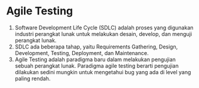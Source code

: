 # Agile Testing

1. Software Development Life Cycle (SDLC) adalah proses yang digunakan industri perangkat lunak untuk melakukan desain, develop, dan menguji perangkat lunak.
2. SDLC ada beberapa tahap, yaitu Requirements Gathering, Design, Development, Testing, Deployment, dan Maintenance.
3. Agile Testing adalah paradigma baru dalam melakukan pengujian sebuah perangkat lunak. Paradigma agile testing berarti pengujian dilakukan sedini mungkin untuk mengetahui bug yang ada di level yang paling rendah.